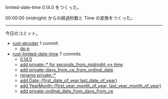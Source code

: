 limited-date-time 0.14.0 をつくった。

00:00:00 (midnight) からの経過秒数と Time の変換をつくった。

---

今日のコミット。

- [rust-atcoder](https://github.com/bouzuya/rust-atcoder) 1 commit
  - [dp p](https://github.com/bouzuya/rust-atcoder/commit/0f2e685d1adb00c643cc8b1d558a357e7f0d9b87)
- [rust-limited-date-time](https://github.com/bouzuya/rust-limited-date-time) 7 commits
  - [0.14.0](https://github.com/bouzuya/rust-limited-date-time/commit/873aee471ca9a5535e63abc31f91f69900819012)
  - [add private::* for seconds_from_midnight <-> time](https://github.com/bouzuya/rust-limited-date-time/commit/d991628d21eb9d3e30c5164336cccad376c3a423)
  - [add private::days_from_ce_from_ordinal_date](https://github.com/bouzuya/rust-limited-date-time/commit/ca277dd86d3d279233a658e819e4c3418be732ec)
  - [rename private::*](https://github.com/bouzuya/rust-limited-date-time/commit/e76c38c5e1243dedbc61c4f8e3429fbb68228246)
  - [add Date::{first_date_of_year,last_date_of_year}](https://github.com/bouzuya/rust-limited-date-time/commit/1e2ea35cc400779cad992fe989bedef5c42324e7)
  - [add YearMonth::{first_year_month_of_year, last_year_month_of_year}](https://github.com/bouzuya/rust-limited-date-time/commit/d1f7cf1f83527e27264bf8eacb312963807c7cae)
  - [add private::ordinal_date_from_days_from_ce](https://github.com/bouzuya/rust-limited-date-time/commit/4c569972b31b0cfb7ddfcc82f94b2652b0a406c3)
